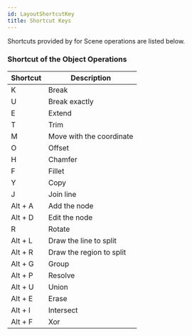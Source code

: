 ```yaml
---
id: LayoutShortcutKey
title: Shortcut Keys
---
```

Shortcuts provided by  for Scene operations are listed below.

### Shortcut of the Object Operations

Shortcut | Description  
---|---  
K | Break  
U | Break exactly  
E | Extend  
T | Trim  
M | Move with the coordinate  
O | Offset  
H | Chamfer  
F | Fillet  
Y | Copy  
J | Join line  
Alt + A | Add the node  
Alt + D | Edit the node  
R | Rotate  
Alt + L | Draw the line to split  
Alt + R | Draw the region to split  
Alt + G | Group  
Alt + P | Resolve  
Alt + U | Union  
Alt + E | Erase  
Alt + I | Intersect  
Alt + F | Xor  
